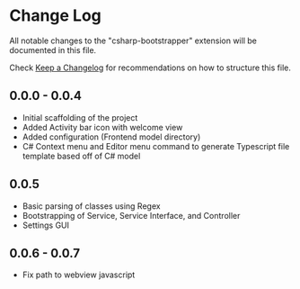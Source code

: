 # Change Log

All notable changes to the "csharp-bootstrapper" extension will be documented in this file.

Check [Keep a Changelog](http://keepachangelog.com/) for recommendations on how to structure this file.

## 0.0.0 - 0.0.4

- Initial scaffolding of the project
- Added Activity bar icon with welcome view
- Added configuration (Frontend model directory)
- C# Context menu and Editor menu command to generate Typescript file template based off of C# model


## 0.0.5
 - Basic parsing of classes using Regex
 - Bootstrapping of Service, Service Interface, and Controller
 - Settings GUI

## 0.0.6 - 0.0.7
 - Fix path to webview javascript